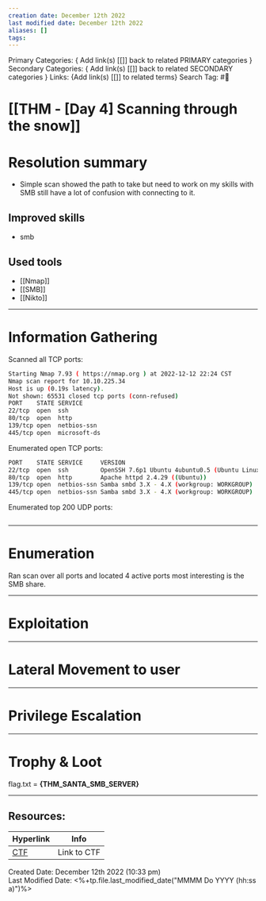 ```yaml
---
creation date: December 12th 2022
last modified date: December 12th 2022
aliases: []
tags:
---
```


Primary Categories: { Add link(s) [[]] back to related PRIMARY categories }
Secondary Categories:  { Add link(s) [[]] back to related SECONDARY categories }
Links: {Add link(s) [[]] to related terms}
Search Tag: #🎌  

# [[THM - [Day 4] Scanning through the snow]]  


# Resolution summary
- Simple scan showed the path to take but need to work on my skills with SMB still have a lot of confusion with connecting to it.

## Improved skills
- smb

## Used tools
- [[Nmap]]
- [[SMB]]
- [[Nikto]]

---

# Information Gathering
Scanned all TCP ports:
```bash
Starting Nmap 7.93 ( https://nmap.org ) at 2022-12-12 22:24 CST
Nmap scan report for 10.10.225.34
Host is up (0.19s latency).
Not shown: 65531 closed tcp ports (conn-refused)
PORT    STATE SERVICE
22/tcp  open  ssh
80/tcp  open  http
139/tcp open  netbios-ssn
445/tcp open  microsoft-ds
```

Enumerated open TCP ports:
```bash
PORT    STATE SERVICE     VERSION
22/tcp  open  ssh         OpenSSH 7.6p1 Ubuntu 4ubuntu0.5 (Ubuntu Linux; protocol 2.0)
80/tcp  open  http        Apache httpd 2.4.29 ((Ubuntu))
139/tcp open  netbios-ssn Samba smbd 3.X - 4.X (workgroup: WORKGROUP)
445/tcp open  netbios-ssn Samba smbd 3.X - 4.X (workgroup: WORKGROUP)
```

Enumerated top 200 UDP ports:
```bash

```

---

# Enumeration
Ran scan over all ports and located 4 active ports most interesting is the SMB share.

---

# Exploitation

---

# Lateral Movement to user


---

# Privilege Escalation


---

# Trophy & Loot
flag.txt = **{THM_SANTA_SMB_SERVER}**

___

## Resources:

| Hyperlink                                        | Info        |
| ------------------------------------------------ | ----------- |
| [CTF](https://tryhackme.com/room/adventofcyber4) | Link to CTF | 


Created Date: December 12th 2022 (10:33 pm)  
Last Modified Date: <%+tp.file.last_modified_date("MMMM Do YYYY (hh:ss a)")%>
